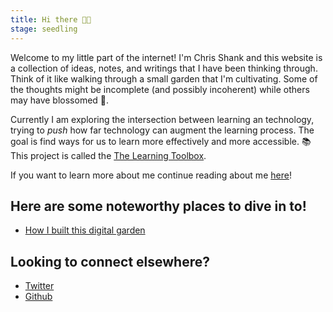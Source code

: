 ```yaml
---
title: Hi there 👋🏼
stage: seedling
---
```


Welcome to my little part of the internet! I'm Chris Shank and this website is a collection of ideas, notes, and writings that I have been thinking through. Think of it like walking through a small garden that I'm cultivating. Some of the thoughts might be incomplete (and possibly incoherent) while others may have blossomed 🌺.

Currently I am exploring the intersection between learning an technology, trying to _push_ how far technology can augment the learning process. The goal is find ways for us to learn more effectively and more accessible. 📚 This project is called the [The Learning Toolbox](https://learningtoolbox.io).

If you want to learn more about me continue reading about me [here](/about)!

## Here are some noteworthy places to dive in to!

- [How I built this digital garden](/notes/how-i-built-this-digital-garden)

## Looking to connect elsewhere?

- [Twitter](https://twitter.com/chrisshank23)
- [Github](https://github.com/ChrisShank)
